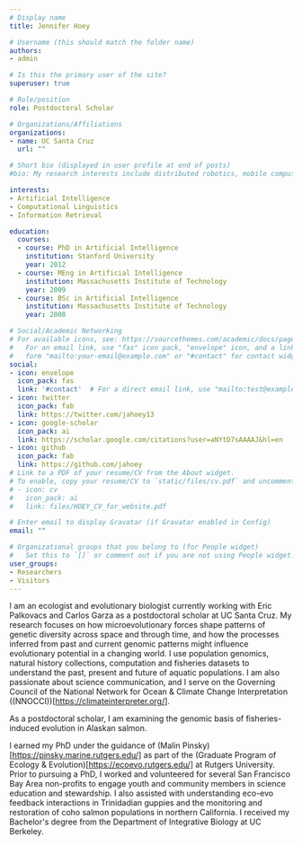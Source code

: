 ```yaml
---
# Display name
title: Jennifer Hoey

# Username (this should match the folder name)
authors:
- admin

# Is this the primary user of the site?
superuser: true

# Role/position
role: Postdoctoral Scholar

# Organizations/Affiliations
organizations:
- name: UC Santa Cruz
  url: ""

# Short bio (displayed in user profile at end of posts)
#bio: My research interests include distributed robotics, mobile computing and programmable matter.

interests:
- Artificial Intelligence
- Computational Linguistics
- Information Retrieval

education:
  courses:
  - course: PhD in Artificial Intelligence
    institution: Stanford University
    year: 2012
  - course: MEng in Artificial Intelligence
    institution: Massachusetts Institute of Technology
    year: 2009
  - course: BSc in Artificial Intelligence
    institution: Massachusetts Institute of Technology
    year: 2008

# Social/Academic Networking
# For available icons, see: https://sourcethemes.com/academic/docs/page-builder/#icons
#   For an email link, use "fas" icon pack, "envelope" icon, and a link in the
#   form "mailto:your-email@example.com" or "#contact" for contact widget.
social:
- icon: envelope
  icon_pack: fas
  link: '#contact'  # For a direct email link, use "mailto:test@example.org".
- icon: twitter
  icon_pack: fab
  link: https://twitter.com/jahoey13
- icon: google-scholar
  icon_pack: ai
  link: https://scholar.google.com/citations?user=aNYtD7sAAAAJ&hl=en
- icon: github
  icon_pack: fab
  link: https://github.com/jahoey
# Link to a PDF of your resume/CV from the About widget.
# To enable, copy your resume/CV to `static/files/cv.pdf` and uncomment the lines below.
# - icon: cv
#   icon_pack: ai
#   link: files/HOEY_CV_for_website.pdf

# Enter email to display Gravatar (if Gravatar enabled in Config)
email: ""

# Organizational groups that you belong to (for People widget)
#   Set this to `[]` or comment out if you are not using People widget.
user_groups:
- Researchers
- Visitors
---
```


I am an ecologist and evolutionary biologist currently working with Eric Palkovacs and Carlos Garza as a postdoctoral scholar at UC Santa Cruz. My research focuses on how microevolutionary forces shape patterns of genetic diversity across space and through time, and how the processes inferred from past and current genomic patterns might influence evolutionary potential in a changing world. I use population genomics, natural history collections, computation and fisheries datasets to understand the past, present and future of aquatic populations. I am also passionate about science communication, and I serve on the Governing Council of the National Network for Ocean & Climate Change Interpretation ((NNOCCI))[https://climateinterpreter.org/].

As a postdoctoral scholar, I am examining the genomic basis of fisheries-induced evolution in Alaskan salmon. 

I earned my PhD under the guidance of (Malin Pinsky)[https://pinsky.marine.rutgers.edu/] as part of the (Graduate Program of Ecology & Evolution)[https://ecoevo.rutgers.edu/] at Rutgers University. Prior to pursuing a PhD, I worked and volunteered for several San Francisco Bay Area non-profits to engage youth and community members in science education and stewardship. I also assisted with understanding eco-evo feedback interactions in Trinidadian guppies and the monitoring and restoration of coho salmon populations in northern California. I received my Bachelor's degree from the Department of Integrative Biology at UC Berkeley.

